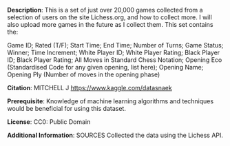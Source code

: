 
**Description**:
This is a set of just over 20,000 games collected from a selection of users on the site Lichess.org, and how to collect more. I will also upload more games in the future as I collect them. This set contains the:

Game ID;
Rated (T/F);
Start Time;
End Time;
Number of Turns;
Game Status;
Winner;
Time Increment;
White Player ID;
White Player Rating;
Black Player ID;
Black Player Rating;
All Moves in Standard Chess Notation;
Opening Eco (Standardised Code for any given opening, list here);
Opening Name;
Opening Ply (Number of moves in the opening phase)

**Citation**:
MITCHELL J https://www.kaggle.com/datasnaek

**Prerequisite**:
Knowledge of machine learning algorithms and techniques would be beneficial for using this dataset.

**License**:
CC0: Public Domain

**Additional Information**:
SOURCES
Collected the data using the Lichess API.
